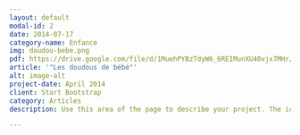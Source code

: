 ```yaml
---
layout: default
modal-id: 2
date: 2014-07-17
category-name: Enfance
img: doudou-bebe.png
pdf: https://drive.google.com/file/d/1MuehPYBzTdyW6_6REIMunXU40vjx7MHr/preview
article: '"Les doudous de bébé"'
alt: image-alt
project-date: April 2014
client: Start Bootstrap
category: Articles
description: Use this area of the page to describe your project. The icon above is part of a free icon set by <a href="https://sellfy.com/p/8Q9P/jV3VZ/">Flat Icons</a>. On their website, you can download their free set with 16 icons, or you can purchase the entire set with 146 icons for only $12!

---
```

